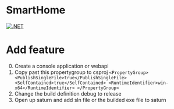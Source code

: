 # SmartHome

[![.NET](https://github.com/MarkHXB/SmartHome/actions/workflows/dotnet.yml/badge.svg)](https://github.com/MarkHXB/SmartHome/actions/workflows/dotnet.yml)

# Add feature
0. Create a console application or webapi
1. Copy past this propertygroup to csproj
`<PropertyGroup>
<PublishSingleFile>true</PublishSingleFile>
		<SelfContained>true</SelfContained>
		<RuntimeIdentifier>win-x64</RuntimeIdentifier>
	</PropertyGroup>`
2. Change the build definition debug to release
3. Open up saturn and add sln file or the builded exe file to saturn
